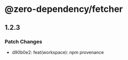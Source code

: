 # @zero-dependency/fetcher

## 1.2.3

### Patch Changes

- d90b0e2: feat(workspace): npm provenance
